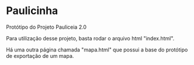 # Paulicinha
Protótipo do Projeto Pauliceia 2.0

Para utilização desse projeto, basta rodar o arquivo html "index.html".

Há uma outra página chamada "mapa.html" que possui a base do protótipo de exportação de um mapa.
